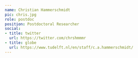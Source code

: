 ```yaml
---
name: Christian Hammerschmidt
pic: chris.jpg
role: postdoc
position: Postdoctoral Researcher
social:
- title: twitter
  url: https://twitter.com/chrshmmmr
- title: globe
  url: https://www.tudelft.nl/en/staff/c.a.hammerschmidt/
---
```

